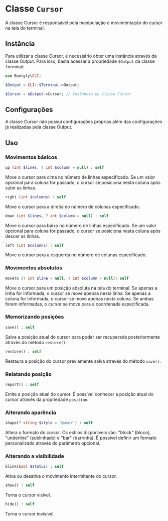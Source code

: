 # Classe `Cursor`

A classe Cursor é responsável pela manipulação e movimentação do cursor na tela do terminal.

## Instância

Para utilizar a classe Cursor, é necessário obter uma instância através da classe Output. Para isso, basta acessar a propriedade `$Output` da classe Terminal:

```php
use Bootgly\CLI;

$Output = CLI::$Terminal->Output;

$Cursor = $Output->Cursor; // Instância da classe Cursor
```

## Configurações

A classe Cursor não possui configurações próprias além das configurações já realizadas pela classe Output.

## Uso

### Movimentos básicos

```php
up (int $lines, ? int $column = null) : self
```

Move o cursor para cima no número de linhas especificado. Se um valor opcional para coluna for passado, o cursor se posiciona nesta coluna após subir as linhas.

```php
right (int $columns) : self
```

Move o cursor para a direita no número de colunas especificado.

```php
down (int $lines, ? int $column = null) : self
```

Move o cursor para baixo no número de linhas especificado. Se um valor opcional para coluna for passado, o cursor se posiciona nesta coluna após descer as linhas.

```php
left (int $columns) : self
```

Move o cursor para a esquerda no número de colunas especificado.

### Movimentos absolutos

```php
moveTo (? int $line = null, ? int $column = null): self
```

Move o cursor para um posição absoluta na tela do terminal. Se apenas a linha for informada, o cursor se move apenas nesta linha. Se apenas a coluna for informada, o cursor se move apenas nesta coluna. Se ambas forem informadas, o cursor se move para a coordenada especificada.

### Memorizando posições

```php
save() : self
```

Salva a posição atual do cursor para poder ser recuperada posteriormente através do método `restore()`.

```php
restore() : self
```

Restaura a posição do cursor previamente salva através do método `save()`.

### Relatando posição

```php
report() : self
```

Emite a posição atual do cursor. É possível conhecer a posição atual do cursor através da propriedade `position`.

### Alterando aparência

```php
shape(? string $style = '@user') : self
```

Altera o formato do cursor. Os estilos disponíveis são: "block" (bloco), "underline" (sublinhado) e "bar" (barrinha). É possível definir um formato personalizado através do parâmetro opcional.

### Alterando a visibilidade

```php
blink(bool $status) : self
```

Ativa ou desativa o movimento intermitente do cursor.

```php
show() : self
```

Torna o cursor visível.

```php
hide() : self
```

Torna o cursor invisível.
